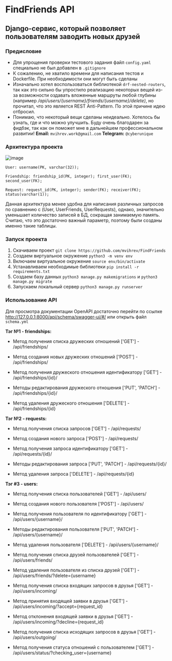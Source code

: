 # FindFriends API

## Django-сервис, который позволяет пользователям заводить новых друзей


### Предисловие

 - Для упрощения проверки тестового задания файл `config.yaml` специально не был добавлен в `.gitignore`
 - К сожалению, не хватило времени для написания тестов и Dockerfile. При необходимости они могут быть сделаны
 - Изначально хотел воспользоваться библиотекой `drf-nested-routers`, так как это сильно бы упростило реализацию некоторых вещей из-за возможности оздавать вложенные маршруты любой глубины (например */api/users/{username}/friends/{username}/delete)*, но прочитал, что это является REST Anti-Pattern. По этой причине идею отбросил.
 - Понимаю, что некоторый вещи сделаны неидеально. Хотелось бы узнать, где и что можно улучшить. Буду очень благодарен за фидбэк, так как он поможет мне в дальнейшем профессиональном развитии! **Email:** `mvihrev.work@gmail.com` **Telegram:** `@cyberunique`



### Архитектура проекта
![image](https://github.com/mvihrev/FindFriends/assets/36511881/9837bc2e-86db-4ee4-b997-b422b4b0b551)


    User: username(PK, varchar(32));

    Friendship: friendship_id(PK, integer); first_user(FK); second_user(FK);

    Request: request_id(PK, integer); sender(FK); receiver(FK); status(varchar(1));

  Данная архитектура менее удобна для написания различных запросов по сравнению с (User, UserFriends, UserRequests), однако, значительно уменьшает количество записей в БД, сокращая занимаемую память. Считаю, что это достаточно важный параметр, поэтому были созданы именно такие таблицы.
  
### Запуск проекта 
1. Скачиваем проект ```git clone https://github.com/mvihrev/FindFriends```
2. Создаем виртуальное окружение ```python3 -m venv env```
3. Включаем виртуальное окружение ```source env/bin/activate```
4. Устанавливаем необходимые библиотеки ```pip install -r requirements.txt```
5. Создаем базу данных ```python3 manage.py makemigrations``` и ```python3 manage.py migrate```
6. Запускаем локальный сервер ```python3 manage.py runserver```

### Использование API
Для просмотра документации OpenAPI достаточно перейти по ссылке http://127.0.0.1:8000/api/schema/swagger-ui/#/ или открыть файл `schema.yml`

**Тэг №1 - friendships:**

  - Метод получения списка дружеских отношений ['GET'] - /api/friendships/
  
  - Метод создания новых дружеских отношений ['POST'] - /api/friendships/
  
  - Метод получения дружеского отношения идентификатору ['GET'] - /api/friendships/{id}/
  
  - Методы редактирования дружеского отношения ['PUT', 'PATCH'] - /api/friendships/{id}/
  
  - Метод удаления дружеского отношения ['DELETE'] - /api/friendships/{id}

 **Тэг №2 - requests:**
 
   - Метод получения списка запросов ['GET'] - /api/requests/
  
  - Метод создания нового запроса ['POST'] - /api/requests/
  
  - Метод получения запроса идентификатору ['GET'] - /api/requests/{id}/
  
  - Методы редактирования запроса ['PUT', 'PATCH'] - /api/requests/{id}/
  
  - Метод удаления запроса ['DELETE'] - /api/requests/{id}

**Тэг #3 - users:**

  - Метод получения списка пользователей ['GET'] - /api/users/
  
  - Метод создания нового пользователя ['POST'] - /api/users/
  
  - Метод получения пользователя по идентификатору ['GET'] - /api/users/{username}/
  
  - Методы редактирования пользователя ['PUT', 'PATCH'] - /api/users/{username}/
  
  - Метод удаления пользователя ['DELETE'] - /api/users/{username}/

  - Метод получения списка друзей пользователей ['GET'] - /api/users/friends/

  - Метод удаления пользователя из списка друзей ['GET'] - /api/users/friends/?delete={username}

  - Метод получения списка входящих запросов в друзья ['GET'] - /api/users/incoming/
  
  - Метод принятия входящей заявки в друзья ['GET'] - /api/users/incoming/?accept={request_id}
  
  - Метод отклонения входящей заявки в друзья ['GET'] - /api/users/incoming/?decline={request_id}

  - Метод получения списка исходящих запросов в друзья ['GET'] - /api/users/outgoing/

  - Метод получения статуса отношений с пользователем ['GET'] - /api/users/status/?checking_user={username}
  
  
